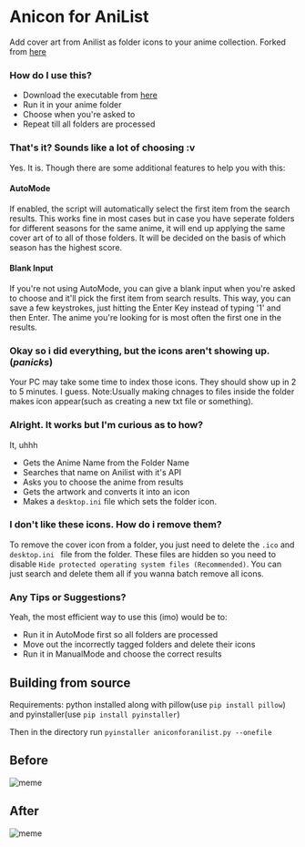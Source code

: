 # Anicon for AniList

Add cover art from Anilist as folder icons to your anime collection.
Forked from [here](https://github.com/notdedsec/anicon)

### How do I use this?

- Download the executable from [here](https://github.com/EnArvy/AniconforAnilist/releases)
- Run it in your anime folder
- Choose when you're asked to
- Repeat till all folders are processed

### That's it? Sounds like a lot of choosing :v

Yes. It is.
Though there are some additional features to help you with this:

#### AutoMode
If enabled, the script will automatically select the first item from the search results. This works fine in most cases but in case you have seperate folders for different seasons for the same anime, it will end up applying the same cover art of to all of those folders. It will be decided on the basis of which season has the highest score.

#### Blank Input
If you're not using AutoMode, you can give a blank input when you're asked to choose and it'll pick the first item from search results. This way, you can save a few keystrokes, just hitting the Enter Key instead of typing '1' and then Enter. The anime you're looking for is most often the first one in the results.

### Okay so i did everything, but the icons aren't showing up. (*panicks*)
Your PC may take some time to index those icons. They should show up in 2 to 5 minutes. I guess.
Note:Usually making chnages to files inside the folder makes icon appear(such as creating a new txt file or something).

### Alright. It works but I'm curious as to how?
It, uhhh
- Gets the Anime Name from the Folder Name
- Searches that name on Anilist with it's API
- Asks you to choose the anime from results
- Gets the artwork and converts it into an icon
- Makes a `desktop.ini` file which sets the folder icon.

### I don't like these icons. How do i remove them?
To remove the cover icon from a folder, you just need to delete the `.ico` and `desktop.ini ` file from the folder. These files are hidden so you need to disable `Hide protected operating system files (Recommended)`. You can just search and delete them all if you wanna batch remove all icons.

### Any Tips or Suggestions?
Yeah, the most efficient way to use this (imo) would be to:
- Run it in AutoMode first so all folders are processed
- Move out the incorrectly tagged folders and delete their icons
- Run it in ManualMode and choose the correct results

## Building from source
Requirements: python installed along with pillow(use `pip install pillow`) and pyinstaller(use `pip install pyinstaller`)

Then in the directory run `pyinstaller aniconforanilist.py --onefile`

## Before
![meme](https://i.imgur.com/BSbzy1F.png)
## After
![meme](https://i.imgur.com/IfVjJyz.png)

